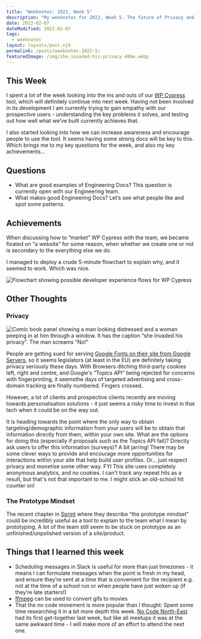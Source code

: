 ```yaml
---
title: "Weeknotes: 2022, Week 5"
description: "My weeknotes for 2022, Week 5. The future of Privacy and non-obvious ways scheduling messages can be useful."
date: 2022-02-07
dateModified: 2022-02-07
tags:
  - weeknotes
layout: layouts/post.njk
permalink: /posts/weeknotes-2022-5/
featuredImage: /img/she-invaded-his-privacy-480w.webp
---
```

## This Week

I spent a lot of the week looking into the ins and outs of our [WP Cypress](https://github.com/bigbite/wp-cypress) tool, which will definitely continue into next week. Having not been involved in its development I am currently trying to gain empathy with our prospective users - understanding the key problems it solves, and testing out how well what we’ve built currently achieves that.

I also started looking into how we can increase awareness and encourage people to use the tool. It seems having some strong docs will be key to this. Which brings me to my key questions for the week, and also my key achievements...

## Questions

- What are good examples of Engineering Docs? This question is currently open with our Engineering team.
- What makes good Engineering Docs? Let’s see what people like and spot some patterns.

## Achievements

When discussing how to “market” WP Cypress with the team, we became fixated on “a website” for some reason, when whether we create one or not is secondary to the everything else we do.

I managed to deploy a crude 5-minute flowchart to explain why, and it seemed to work. Which was nice.

![Flowchart showing possible developer experience flows for WP Cypress](https://cfergo.s3.eu-west-1.amazonaws.com/wp-cypress-dev-ex-flow.png "For 5 minutes work, it saved 45 minutes discussion in Slack.")

## Other Thoughts

### Privacy

![Comic book panel showing a man looking distressed and a woman peeping in at him through a window. It has the caption “she invaded his privacy”. The man screams “No!”](https://cfergo.s3.eu-west-1.amazonaws.com/she-invaded-his-privacy.png "She invaded his privacy.")

People are getting sued for serving [Google Fonts on their site from Google Servers](https://www.theregister.com/2022/01/31/website_fine_google_fonts_gdpr/), so it seems legislators (at least in the EU) are definitely taking privacy seriously these days. With Browsers ditching third-party cookies left, right and centre, and Google's “Topics API” being rejected for concerns with fingerprinting, it seemsthe days of targeted advertising and cross-domain tracking are finally numbered. Fingers crossed.

However, a lot of clients and prospective clients recently are moving towards personalisation solutions - it just seems a risky time to invest in that tech when it could be on the way out. 

It is heading towards the point where the only way to obtain targeting/demographic information from your users will be to obtain that information directly from them, within your own site. What are the options for doing this (especially if proposals such as the Topics API fail)? Directly ask users to offer this information (surveys)? A bit jarring! There may be some clever ways to provide and encourage more opportunities for interactions within your site that help build user profiles. Or... just respect privacy and monetise some other way. FYI This site uses completely anonymous analytics, and no cookies. I can't track any repeat hits as a result, but that's not that important to me. I might stick an old-school hit counter on!

### The Prototype Mindset

The recent chapter in [Sprint](https://www.thesprintbook.com/) where they describe “the prototype mindset” could be incredibly useful as a tool to explain to the team what I mean by prototyping. A lot of the team still seem to be stuck on prototype as an unfinished/unpolished version of a site/product.

## Things that I learned this week

- Scheduling messages in Slack is useful for more than just timezones - it means I can formulate messages when the point is fresh in my head, and ensure they’re sent at a time that is convenient for the recipient e.g. not at the time of a school run or when people have just woken up (if they’re late starters!)
- [ffmpeg](https://www.ffmpeg.org/) can be used to convert gifs to movies
- That the no code movement is more popular than I thought: Spent some time researching it in a bit more depth this week. [No Code North-East](https://nocodenortheast.com/) had its first get-together last week, but like all meetups it was at the same awkward time - I will make more of an effort to attend the next one.